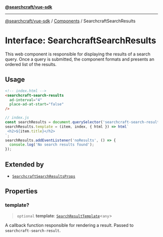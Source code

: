 [**@searchcraft/vue-sdk**](/reference/sdk/js-vue/README.md)

***

[@searchcraft/vue-sdk](/reference/sdk/js-vue/globals.md) / [Components](/reference/sdk/js-vue/namespaces/Components/README.md) / SearchcraftSearchResults

# Interface: SearchcraftSearchResults

This web component is responsible for displaying the results of a search query.
Once a query is submitted, the component formats and presents an ordered list of the results.
## Usage
```html
<!-- index.html -->
<searchcraft-search-results
  ad-interval="4"
  place-ad-at-start="false"
/>
```
```js
// index.js
const searchResults = document.querySelector('searchcraft-search-results');
searchResults.template = (item, index, { html }) => html`
 <h2>${item.title}</h2>
`;
searchResults.addEventListener('noResults', () => {
  console.log('No search results found');
});
```

## Extended by

- [`SearchcraftSearchResultsProps`](/reference/sdk/js-vue/interfaces/SearchcraftSearchResultsProps.md)

## Properties

### template?

> `optional` **template**: [`SearchResultTemplate`](/reference/sdk/js-vue/type-aliases/SearchResultTemplate.md)\<`any`\>

A callback function responsible for rendering a result. Passed to `searchcraft-search-result`.
